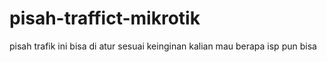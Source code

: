 # pisah-traffict-mikrotik
pisah trafik ini bisa di atur sesuai keinginan kalian mau berapa isp pun bisa
